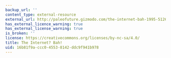 ```yaml
---
backup_url: ''
content_type: external-resource
external_url: http://paleofuture.gizmodo.com/the-internet-bah-1995-512627689
has_external_licence_warning: true
has_external_license_warning: true
is_broken: ''
license: https://creativecommons.org/licenses/by-nc-sa/4.0/
title: The Internet? Bah!
uid: 16b81f9a-ccc0-4553-8142-ddc9f941b978
---
```

